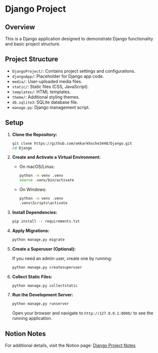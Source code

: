 
# Django Project

## Overview

This is a Django application designed to demonstrate Django functionality and basic project structure.

## Project Structure

- `DjangoProject/`: Contains project settings and configurations.
- `djangoApp/`: Placeholder for Django app code.
- `media/`: User-uploaded media files.
- `static/`: Static files (CSS, JavaScript).
- `templates/`: HTML templates.
- `theme/`: Additional styling themes.
- `db.sqlite3`: SQLite database file.
- `manage.py`: Django management script.

## Setup

1. **Clone the Repository:**

   ```bash
   git clone https://github.com/omkarkhoche3448/Django.git
   cd Django
   ```

2. **Create and Activate a Virtual Environment:**

   - On macOS/Linux:

     ```bash
     python -m venv .venv
     source .venv/bin/activate
     ```

   - On Windows:

     ```bash
     python -m venv .venv
     .venv\Scripts\activate
     ```

3. **Install Dependencies:**

   ```bash
   pip install -r requirements.txt
   ```

4. **Apply Migrations:**

   ```bash
   python manage.py migrate
   ```

5. **Create a Superuser (Optional):**

   If you need an admin user, create one by running:

   ```bash
   python manage.py createsuperuser
   ```

6. **Collect Static Files:**

   ```bash
   python manage.py collectstatic
   ```

7. **Run the Development Server:**

   ```bash
   python manage.py runserver
   ```

   Open your browser and navigate to `http://127.0.0.1:8000/` to see the running application.

## Notion Notes

For additional details, visit the Notion page: [Django Project Notes](https://www.notion.so/Django-f006a1f86a944887ad4bd758b2c10fe8)
```


